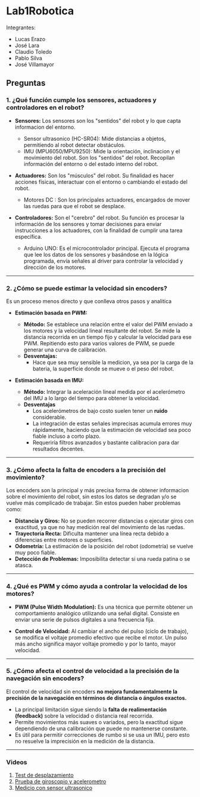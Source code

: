 # Lab1Robotica

Integrantes:
- Lucas Erazo
- José Lara
- Claudio Toledo
- Pablo Silva
- José Villamayor

## Preguntas

### 1. ¿Qué función cumple los sensores, actuadores y controladores en el robot?

* **Sensores:** Los sensores son los "sentidos" del robot y lo que capta informacion del entorno.
  - Sensor ultrasonico (HC-SR04): Mide distancias a objetos, permitiendo al robot detectar obstáculos.
  - IMU (MPU6050/MPU9250): Mide la orientación, inclinacion y el movimiento del robot. Son los "sentidos" del robot. Recopilan información del entorno o del estado interno del robot.
    

* **Actuadores:** Son los "músculos" del robot. Su finalidad es hacer acciones físicas, interactuar con el entorno o cambiando el estado del robot.
  - Motores DC : Son los principales actuadores, encargados de mover las ruedas para que el robot se desplace.

* **Controladores:** Son el "cerebro" del robot. Su función es procesar la información de los sensores y tomar decisiones para enviar instrucciones a los actuadores, con la finalidad de cumplir una tarea específica.
   - Arduino UNO: Es el microcontrolador principal. Ejecuta el programa que lee los datos de los sensores y basándose en la lógica programada, envía señales al driver para controlar la velocidad y dirección de los motores.

---

### 2. ¿Cómo se puede estimar la velocidad sin encoders?

Es un proceso menos directo y que conlleva otros pasos y analitica

* **Estimación basada en PWM:**
    * **Método:** Se establece una relación entre el valor del PWM enviado a los motores y la velocidad lineal resultante del robot.  Se mide la distancia recorrida en un tiempo fijo y calcular la velocidad para ese PWM. Repitiendo esto para varios valores de PWM, se puede generar una curva de calibración.
  * **Desventajas:**
    - Hace que sea muy sensible la medicion, ya sea por la carga de la bateria, la superficie donde se mueve o el peso del robot.

* **Estimación basada en IMU:**
    * **Método:** Integrar la aceleración lineal medida por el acelerómetro del IMU a lo largo del tiempo para obtener la velocidad.
    * **Desventajas**
        * Los acelerómetros de bajo costo suelen tener un **ruido** considerable.
        * La integración de estas señales imprecisas acumula errores muy rápidamente, haciendo que la estimación de velocidad sea poco fiable incluso a corto plazo.
        * Requeriría filtros avanzados y bastante calibracion para dar resultados decentes.

---

### 3. ¿Cómo afecta la falta de encoders a la precisión del movimiento?

Los encoders son la principal y más precisa forma de obtener informacion sobre el movimiento del robot, sin estos los datos se degradan y/o se vuelve más complicado de trabajar. Sin estos pueden haber problemas como:
* **Distancia y Giros:** No se pueden recorrer distancias o ejecutar giros con exactitud, ya que no hay medición real del movimiento de las ruedas.
* **Trayectoria Recta:** Dificulta mantener una línea recta debido a diferencias entre motores o superficies.
* **Odometría:** La estimación de la posición del robot (odometría) se vuelve muy poco fiable.
* **Detección de Problemas:** Imposibilita detectar si una rueda patina o se atasca.

---

### 4. ¿Qué es PWM y cómo ayuda a controlar la velocidad de los motores?

* **PWM (Pulse Width Modulation):**
    Es una técnica que permite obtener un comportamiento analógico utilizando una señal digital. Consiste en enviar una serie de pulsos digitales a una frecuencia fija.

* **Control de Velocidad:** Al cambiar el ancho del pulso (ciclo de trabajo), se modifica el voltaje promedio efectivo que recibe el motor. Un pulso más ancho significa mayor voltaje promedio y por lo tanto, mayor velocidad.

---

### 5. ¿Cómo afecta el control de velocidad a la precisión de la navegación sin encoders?

El control de velocidad sin encoders **no mejora fundamentalmente la precisión de la navegación en términos de distancia o ángulos exactos.**
* La principal limitación sigue siendo la **falta de realimentación (feedback)** sobre la velocidad o distancia real recorrida.
* Permite movimientos más suaves o variados, pero la exactitud sigue dependiendo de una calibración que puede no mantenerse constante.
* Es útil para permitir correcciones de rumbo si se usa un IMU, pero esto no resuelve la imprecisión en la medición de la distancia.

---


### Videos
1) [Test de desplazamiento](https://drive.google.com/file/d/1nokwZUeq9rRg8nBmv52C5dTU3TDMIuL5/view?usp=drive_link)
2) [Prueba de giroscopio y acelerometro](https://drive.google.com/file/d/1nlhAjYXBzJLkUY0hQxEpVfxsgM_zUrdT/view?usp=drive_link)
3) [Medicio con sensor ultrasonico](https://drive.google.com/file/d/15SWQwM49HeAbmrr0XVFq3G-2YpeKKy19/view?usp=drive_link)

